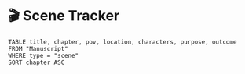 # 🎬 Scene Tracker

```dataview
TABLE title, chapter, pov, location, characters, purpose, outcome
FROM "Manuscript"
WHERE type = "scene"
SORT chapter ASC
```

